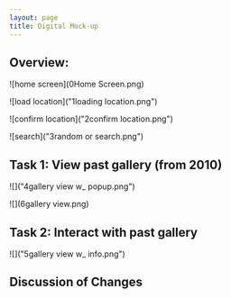 ```yaml
---
layout: page
title: Digital Mock-up
---
```


## Overview: 

![home screen](0Home Screen.png)

![load location]("1loading location.png")

![confirm location]("2confirm location.png")

![search]("3random or search.png")

## Task 1: View past gallery (from 2010)

![]("4gallery view w_ popup.png")

![](6gallery view.png)

## Task 2: Interact with past gallery

![]("5gallery view w_ info.png")

## Discussion of Changes
